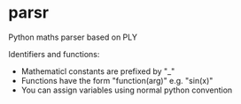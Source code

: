 parsr
======

Python maths parser based on PLY

Identifiers and functions:
- Mathematicl constants are prefixed by "_"
- Functions have the form "function(arg)" e.g. "sin(x)"
- You can assign variables using normal python convention